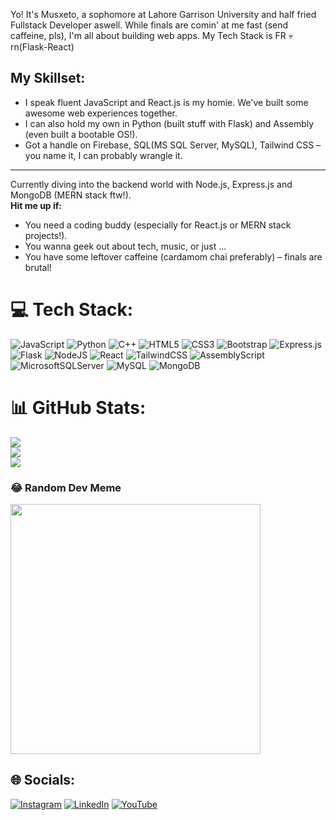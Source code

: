 Yo! It's Musxeto, a sophomore at Lahore Garrison University and half fried Fullstack Developer aswell. While finals are comin' at me fast (send caffeine, pls), I'm all about building web apps.
My Tech Stack is FR 💀 rn(Flask-React)
## My Skillset:
* I speak fluent JavaScript and React.js is my homie. We've built some awesome web experiences together.
* I can also hold my own in Python (built stuff with Flask) and Assembly (even built a bootable OS!).
* Got a handle on Firebase, SQL(MS SQL Server, MySQL),  Tailwind CSS – you name it, I can probably wrangle it.
-----------
Currently diving into the backend world with Node.js, Express.js and MongoDB (MERN stack ftw!).  
**Hit me up if:**
* You need a coding buddy (especially for React.js or MERN stack projects!).
* You wanna geek out about tech, music, or just ...
* You have some leftover caffeine (cardamom chai preferably) – finals are brutal! 

# 💻 Tech Stack:
![JavaScript](https://img.shields.io/badge/javascript-%23323330.svg?style=flat&logo=javascript&logoColor=%23F7DF1E) ![Python](https://img.shields.io/badge/python-3670A0?style=flat&logo=python&logoColor=ffdd54) ![C++](https://img.shields.io/badge/c++-%2300599C.svg?style=flat&logo=c%2B%2B&logoColor=white) ![HTML5](https://img.shields.io/badge/html5-%23E34F26.svg?style=flat&logo=html5&logoColor=white) ![CSS3](https://img.shields.io/badge/css3-%231572B6.svg?style=flat&logo=css3&logoColor=white) ![Bootstrap](https://img.shields.io/badge/bootstrap-%238511FA.svg?style=flat&logo=bootstrap&logoColor=white) ![Express.js](https://img.shields.io/badge/express.js-%23404d59.svg?style=flat&logo=express&logoColor=%2361DAFB) ![Flask](https://img.shields.io/badge/flask-%23000.svg?style=flat&logo=flask&logoColor=white) ![NodeJS](https://img.shields.io/badge/node.js-6DA55F?style=flat&logo=node.js&logoColor=white) ![React](https://img.shields.io/badge/react-%2320232a.svg?style=flat&logo=react&logoColor=%2361DAFB) ![TailwindCSS](https://img.shields.io/badge/tailwindcss-%2338B2AC.svg?style=flat&logo=tailwind-css&logoColor=white) ![AssemblyScript](https://img.shields.io/badge/assembly%20script-%23000000.svg?style=flat&logo=assemblyscript&logoColor=white) ![MicrosoftSQLServer](https://img.shields.io/badge/Microsoft%20SQL%20Server-CC2927?style=flat&logo=microsoft%20sql%20server&logoColor=white) ![MySQL](https://img.shields.io/badge/mysql-4479A1.svg?style=flat&logo=mysql&logoColor=white) ![MongoDB](https://img.shields.io/badge/MongoDB-%234ea94b.svg?style=flat&logo=mongodb&logoColor=white)
# 📊 GitHub Stats:
![](https://github-readme-stats.vercel.app/api?username=musxeto&theme=dark&hide_border=false&include_all_commits=false&count_private=false)<br/>
![](https://github-readme-streak-stats.herokuapp.com/?user=musxeto&theme=dark&hide_border=false)<br/>
![](https://github-readme-stats.vercel.app/api/top-langs/?username=musxeto&theme=dark&hide_border=false&include_all_commits=false&count_private=false&layout=compact)

### 😂 Random Dev Meme
<img src='https://memer-new.vercel.app/' style="height: 400px;"/>

## 🌐 Socials:
[![Instagram](https://img.shields.io/badge/Instagram-%23E4405F.svg?logo=Instagram&logoColor=white)](https://instagram.com/mustafaxgm) [![LinkedIn](https://img.shields.io/badge/LinkedIn-%230077B5.svg?logo=linkedin&logoColor=white)](https://linkedin.com/in/Mustafa-gm) [![YouTube](https://img.shields.io/badge/YouTube-%23FF0000.svg?logo=YouTube&logoColor=white)](https://youtube.com/@LilMussiW) 

<!-- Proudly created with GPRM ( https://gprm.itsvg.in ) -->
